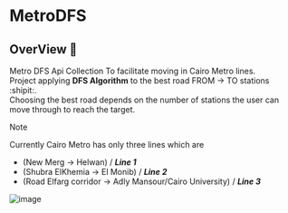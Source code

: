 # MetroDFS

## OverView 🚀

Metro DFS Api Collection To facilitate moving in Cairo Metro lines.<br>
Project applying **DFS Algorithm** to the best road  FROM -> TO  stations :shipit:.<br>
Choosing the best road depends on the number of stations the user can move through to reach the target.<br>

> [!NOTE]
> Currently Cairo Metro has only three lines which are
>  - (New Merg -> Helwan) / **_Line 1_**
>  -  (Shubra ElKhemia -> El Monib) / **_Line 2_**
>  - (Road Elfarg corridor -> Adly Mansour/Cairo University) / **_Line 3_**

![image](https://github.com/user-attachments/assets/cd1e2bae-4683-46cf-8857-ebe475bf51c7)

